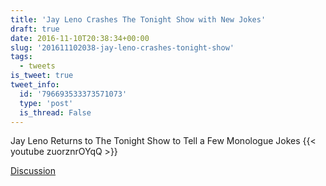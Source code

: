 ```yaml
---
title: 'Jay Leno Crashes The Tonight Show with New Jokes'
draft: true
date: 2016-11-10T20:38:34+00:00
slug: '201611102038-jay-leno-crashes-tonight-show'
tags:
  - tweets
is_tweet: true
tweet_info:
  id: '796693533373571073'
  type: 'post'
  is_thread: False
---
```




Jay Leno Returns to The Tonight Show to Tell a Few Monologue Jokes {{< youtube zuorznrOYqQ >}}

[Discussion](https://x.com/sytelus/status/796693533373571073)
